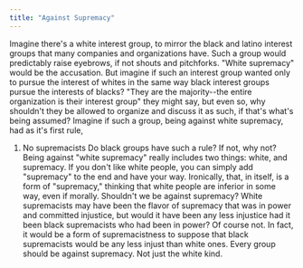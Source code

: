 ```yaml
---
title: "Against Supremacy"
---
```


Imagine there's a white interest group, to mirror the black and latino interest groups that many companies and organizations have. Such a group would predictably raise eyebrows, if not shouts and pitchforks. "White supremacy" would be the accusation. 
But imagine if such an interest group wanted only to pursue the interest of whites in the same way black interest groups pursue the interests of blacks? "They are the majority--the entire organization is their interest group" they might say, but even so, why shouldn't they be allowed to organize and discuss it as such, if that's what's being assumed? 
Imagine if such a group, being against white supremacy, had as it's first rule, 
1. No supremacists
Do black groups have such a rule? If not, why not? 
Being against "white supremacy" really includes two things: white, and supremacy. If you don't like white people, you can simply add "supremacy" to the end and have your way. Ironically, that, in itself, is a form of "supremacy," thinking that white people are inferior in some way, even if morally. 
Shouldn't we be against supremacy? White supremacists may have been the flavor of supremacy that was in power and committed injustice, but would it have been any less injustice had it been black supremacists who had been in power? Of course not. In fact, it would be a form of supremacistness to suppose that black supremacists would be any less injust than white ones. 
Every group should be against supremacy. Not just the white kind. 